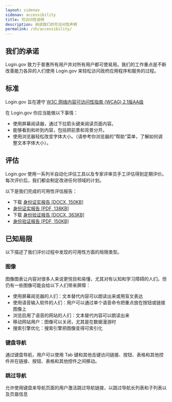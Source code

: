 ```yaml
---
layout: sidenav
sidenav: accessibility
title: 可访问性说明
description: 阅读我们的可访问性声明
permalink: /zh/accessibility/
---
```


## 我们的承诺
Login.gov 致力于普惠所有用户并对所有用户都可使易用。我们的工作重点是不断改善能力各异的人们使用 Login.gov 来轻松访问政府应用程序和服务的过程。

## 标准
Login.gov 旨在遵守 [W3C 网络内容可访问性指南 (WCAG) 2.1版AA级](https://www.w3.org/TR/WCAG21/)

在 Login.gov 你应当能做以下事情：

* 使用屏幕阅读器，通过下拉箭头键来阅读页面内容。
* 能够看到和听到内容，包括把前景和背景分开。
* 使用浏览器轻松改变字体大小。（请参考你浏览器的“帮助”菜单，了解如何调整文本字体大小）。

## 评估
Login.gov 使用一系列半自动化评估工具以及专家评审员手工评估得到定期评价。每次评价后，我们都会制定改进任何领域的计划。

以下是我们完成的可用性评估报告：

* 下载 [身份证实报告 [DOCX, 150KB]](/docs/2024-05-15_VPAT2.5Rev508-Identity-Authentication.docx)
* [身份证实报告 [PDF, 138KB]](/docs/2024-05-15_VPAT2.5Rev508-Identity-Authentication.pdf)
* 下载 [身份验证报告 [DOCX, 363KB]](/docs/identity-verification-report.docx)
* [身份验证报告 [PDF, 150KB]](/docs/identity-verification-report.pdf)

## 已知局限
以下描述了我们评价过程中发现的可用性方面的局限类型。

### 图像
图像图表让内容对很多人来说更悦目和易懂，尤其对有认知和学习障碍的人们。但仍有一些图像可能会给以下人们带来屏障：

* 使用屏幕阅览器的人们：文本替代内容可以朗读出来或用盲文表达
* 使用语音输入软件的人们：用户可以通过单个语音命令把重点放在按钮或链接图像上
* 浏览启用了语音的网站的人们：文本替代内容可以朗读出来
* 移动网站用户：图像可以关闭，尤其是在数据漫游时
* 搜索引擎优化：搜索引擎把图像变得可索引化

### 键盘导航
通过键盘导航，用户可以使用 Tab 键和其他击键访问链接、按钮、表格和其他控件并在链接、按钮、表格和其他控件之间移动。

### 跳过导航
允许使用键盘来导航页面的用户激活跳过导航链接，以跳过导航长列表和子列表以及页眉信息
